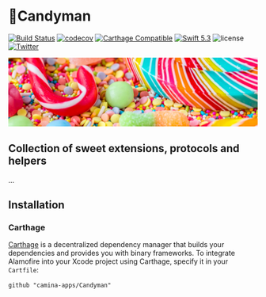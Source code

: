 
# 🍭Candyman 
[![Build Status](https://app.bitrise.io/app/8a6334a26872167c/status.svg?token=fIQjtutO_vs3hGhNFuSRqQ)](https://app.bitrise.io/app/8a6334a26872167c) 
[![codecov](https://codecov.io/gh/camina-apps/Candyman/branch/master/graph/badge.svg)](https://codecov.io/gh/camina-apps/Candyman) 
[![Carthage Compatible](https://img.shields.io/badge/Carthage-compatible-4BC51D.svg?style=flat)](https://github.com/Carthage/Carthage)
[![Swift 5.3](https://img.shields.io/badge/Swift-5.3-orange.svg?style=flat)](https://swift.org/)
![license](https://img.shields.io/github/license/camina-apps/Candyman.svg)
[![Twitter](https://img.shields.io/badge/twitter-@probst_carmen-blue.svg?style=flat)](https://twitter.com/probst_carmen)

![Header](Header.jpg)


## Collection of sweet extensions, protocols and helpers
... 
## Installation
### Carthage

[Carthage](https://github.com/Carthage/Carthage) is a decentralized dependency manager that builds your dependencies and provides you with binary frameworks. To integrate Alamofire into your Xcode project using Carthage, specify it in your `Cartfile`:

```ogdl
github "camina-apps/Candyman"
```
